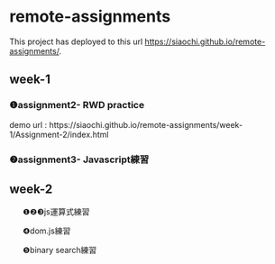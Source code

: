 # remote-assignments

This project has deployed to this url https://siaochi.github.io/remote-assignments/.

<h2>week-1</h2>

<h3>❶assignment2- RWD practice</h3>
demo url : https://siaochi.github.io/remote-assignments/week-1/Assignment-2/index.html

<h3>❷assignment3- Javascript練習</h3>

<h2>week-2</h2>

<ul>
 <p>❶❷❸js運算式練習</p>
 <p>❹dom.js練習</p>
 <p>❺binary search練習</p>
</ul>
